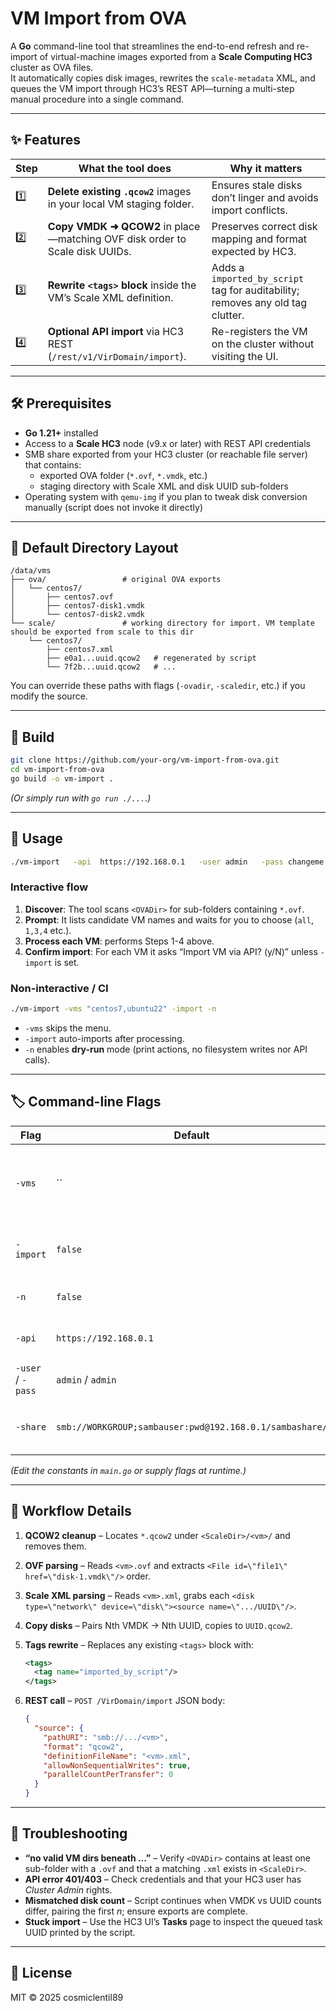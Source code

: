 # VM Import from OVA

A **Go** command-line tool that streamlines the end-to-end refresh and re-import of virtual-machine images exported from a **Scale Computing HC3** cluster as OVA files.  
It automatically copies disk images, rewrites the `scale-metadata` XML, and queues the VM import through HC3’s REST API—turning a multi-step manual procedure into a single command.

---

## ✨ Features

| Step | What the tool does | Why it matters |
|------|--------------------|----------------|
| 1️⃣  | **Delete existing `.qcow2`** images in your local VM staging folder. | Ensures stale disks don’t linger and avoids import conflicts. |
| 2️⃣  | **Copy VMDK ➜ QCOW2** in place—matching OVF disk order to Scale disk UUIDs. | Preserves correct disk mapping and format expected by HC3. |
| 3️⃣  | **Rewrite `<tags>` block** inside the VM’s Scale XML definition. | Adds a `imported_by_script` tag for auditability; removes any old tag clutter. |
| 4️⃣  | **Optional API import** via HC3 REST (`/rest/v1/VirDomain/import`). | Re-registers the VM on the cluster without visiting the UI. |

---

## 🛠 Prerequisites

* **Go 1.21+** installed  
* Access to a **Scale HC3** node (v9.x or later) with REST API credentials  
* SMB share exported from your HC3 cluster (or reachable file server) that contains:  
  * exported OVA folder (`*.ovf`, `*.vmdk`, etc.)  
  * staging directory with Scale XML and disk UUID sub-folders  
* Operating system with `qemu-img` if you plan to tweak disk conversion manually (script does not invoke it directly)

---

## 📂 Default Directory Layout

```
/data/vms
├── ova/                 # original OVA exports
│   └── centos7/
│       ├── centos7.ovf
│       ├── centos7-disk1.vmdk
│       └── centos7-disk2.vmdk
└── scale/               # working directory for import. VM template should be exported from scale to this dir
    └── centos7/
        ├── centos7.xml
        ├── e0a1...uuid.qcow2   # regenerated by script
        └── 7f2b...uuid.qcow2   # ...
```

You can override these paths with flags (`-ovadir`, `-scaledir`, etc.) if you modify the source.

---

## 🔧 Build

```bash
git clone https://github.com/your-org/vm-import-from-ova.git
cd vm-import-from-ova
go build -o vm-import .
```

*(Or simply run with `go run ./...`.)*

---

## 🚀 Usage

```bash
./vm-import   -api  https://192.168.0.1   -user admin   -pass changeme   -share "smb://WORKGROUP;user:pwd@192.168.0.1/sambashare/"
```

### Interactive flow

1. **Discover**: The tool scans `<OVADir>` for sub-folders containing `*.ovf`.
2. **Prompt**: It lists candidate VM names and waits for you to choose (`all`, `1,3,4` etc.).
3. **Process each VM**: performs Steps 1-4 above.
4. **Confirm import**: For each VM it asks “Import VM via API? (y/N)” unless `-import` is set.

### Non-interactive / CI

```bash
./vm-import -vms "centos7,ubuntu22" -import -n
```

* `-vms` skips the menu.  
* `-import` auto-imports after processing.  
* `-n` enables **dry-run** mode (print actions, no filesystem writes nor API calls).

---

## 🏷️ Command-line Flags

| Flag | Default | Description |
|------|---------|-------------|
| `-vms` | `` | Comma-separated VM names to process (skip prompt). |
| `-import` | `false` | Import VMs automatically without confirmation. |
| `-n` | `false` | Dry-run: log intended actions only. |
| `-api` | `https://192.168.0.1` | Base URL of Scale HC3 REST API. |
| `-user` / `-pass` | `admin` / `admin` | API basic-auth credentials. |
| `-share` | `smb://WORKGROUP;sambauser:pwd@192.168.0.1/sambashare/` | SMB URI prefix where disk folders reside. |

*(Edit the constants in `main.go` or supply flags at runtime.)*

---

## 🔄 Workflow Details

1. **QCOW2 cleanup** – Locates `*.qcow2` under `<ScaleDir>/<vm>/` and removes them.  
2. **OVF parsing** – Reads `<vm>.ovf` and extracts `<File id=\"file1\" href=\"disk-1.vmdk\"/>` order.  
3. **Scale XML parsing** – Reads `<vm>.xml`, grabs each `<disk type=\"network\" device=\"disk\"><source name=\".../UUID\"/>`.  
4. **Copy disks** – Pairs Nth VMDK → Nth UUID, copies to `UUID.qcow2`.  
5. **Tags rewrite** – Replaces any existing `<tags>` block with:

   ```xml
   <tags>
     <tag name="imported_by_script"/>
   </tags>
   ```

6. **REST call** – `POST /VirDomain/import` JSON body:

   ```json
   {
     "source": {
       "pathURI": "smb://.../<vm>",
       "format": "qcow2",
       "definitionFileName": "<vm>.xml",
       "allowNonSequentialWrites": true,
       "parallelCountPerTransfer": 0
     }
   }
   ```

---

## 🐞 Troubleshooting

* **“no valid VM dirs beneath …”** – Verify `<OVADir>` contains at least one sub-folder with a `.ovf` and that a matching `.xml` exists in `<ScaleDir>`.  
* **API error 401/403** – Check credentials and that your HC3 user has _Cluster Admin_ rights.  
* **Mismatched disk count** – Script continues when VMDK vs UUID counts differ, pairing the first _n_; ensure exports are complete.  
* **Stuck import** – Use the HC3 UI’s **Tasks** page to inspect the queued task UUID printed by the script.

---

## 📜 License

MIT © 2025 cosmiclentil89